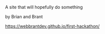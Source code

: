 A site that will hopefully do something

by Brian and Brant

https://webbrantdev.github.io/first-hackathon/
